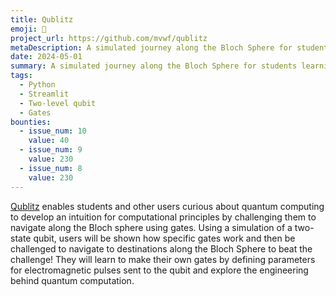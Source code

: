 ```yaml
---
title: Qublitz
emoji: 📍
project_url: https://github.com/mvwf/qublitz
metaDescription: A simulated journey along the Bloch Sphere for students learning about quantum computing.
date: 2024-05-01
summary: A simulated journey along the Bloch Sphere for students learning about quantum computing.
tags:
  - Python
  - Streamlit
  - Two-level qubit
  - Gates
bounties:
  - issue_num: 10
    value: 40
  - issue_num: 9
    value: 230
  - issue_num: 8
    value: 230
---
```


[Qublitz](https://qublitz-qubit-lab.streamlit.app/) enables students and other users curious about quantum computing to develop an intuition for computational principles by challenging them to navigate along the Bloch sphere using gates. Using a simulation of a two-state qubit, users will be shown how specific gates work and then be challenged to navigate to destinations along the Bloch Sphere to beat the challenge! They will learn to make their own gates by defining parameters for electromagnetic pulses sent to the qubit and explore the engineering behind quantum computation.
